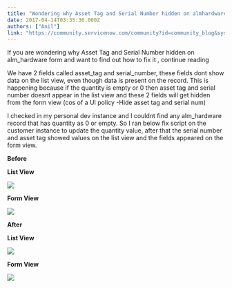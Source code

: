 ```yaml
---
title: "Wondering why Asset Tag and Serial Number hidden on almhardware form"
date: 2017-04-14T03:35:36.000Z
authors: ["Anil"]
link: "https://community.servicenow.com/community?id=community_blog&sys_id=f68c2ae1dbd0dbc01dcaf3231f9619af"
---
```

<p>If you are wondering why Asset Tag and Serial Number hidden on alm_hardware form and want to find out how to fix it , continue reading <span __jive_emoticon_name="happy" __jive_macro_name="emoticon" class="jive_emote jive_macro" data-renderedposition="8_858.5833740234375_16_16" src="/8.0.4.21bdc7e/images/emoticons/happy.png"></span></p><p></p><p>We have 2 fields called asset_tag and serial_number, these fields dont show data on the list view, even though data is present on the record. This is happening because if the quantity is empty or 0 then asset tag and serial number doesnt appear in the list view and these 2 fields will get hidden from the form view (cos of a UI policy -Hide asset tag and serial num)</p><p>I checked in my personal dev instance and I couldnt find any alm_hardware record that has quantity as 0 or empty. So I ran below fix script on the customer instance to update the quantity value, after that the serial number and asset tag showed values on the list view and the fields appeared on the form view.</p><p></p><p><strong>Before</strong></p><p><strong>List View</strong></p><p><strong><img  __jive_id="271124" class="image-1 jive-image" src="ea7608c2db981304b322f4621f961990.iix" style="max-width: 1200px; max-height: 900px;"/></strong></p><p><strong>Form View</strong></p><p><strong><img  __jive_id="271136" class="jive-image image-4" src="65b32771db1c5b048c8ef4621f9619ad.iix" style="max-width: 1200px; max-height: 900px;"/></strong></p><p></p><p></p><p><strong>After</strong></p><p><strong>List View</strong></p><p><strong><img  __jive_id="271134" class="image-2 jive-image" src="96358146db10d304b322f4621f9619dd.iix" style="max-width: 1200px; max-height: 900px;"/></strong></p><p><strong>Form View</strong></p><p><img  __jive_id="271135" class="image-3 jive-image" src="a7942486db1457049c9ffb651f961924.iix" style="max-width: 1200px; max-height: 900px;"/></p>